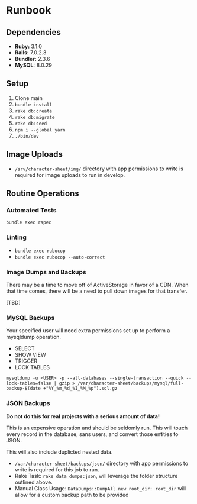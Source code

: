 # Runbook

## Dependencies

- **Ruby:** 3.1.0
- **Rails:** 7.0.2.3
- **Bundler:** 2.3.6
- **MySQL:** 8.0.29

## Setup

1. Clone main
2. `bundle install`
3. `rake db:create`
4. `rake db:migrate`
5. `rake db:seed`
6. `npm i --global yarn`
6. `./bin/dev`

## Image Uploads

- `/srv/character-sheet/img/` directory with app permissions to write is required for image uploads to run in develop.

## Routine Operations

### Automated Tests

`bundle exec rspec`

### Linting

- `bundle exec rubocop`
- `bundle exec rubocop --auto-correct`

### Image Dumps and Backups

There may be a time to move off of ActiveStorage in favor of a CDN. When that time comes, there will be a need to pull down images for that transfer.

[TBD]

### MySQL Backups

Your specified user will need extra permissions set up to perform a mysqldump operation.

- SELECT 
- SHOW VIEW
- TRIGGER
- LOCK TABLES

`mysqldump -u <USER> -p --all-databases --single-transaction --quick --lock-tables=false | gzip > /var/character-sheet/backups/mysql/full-backup-$(date +"%Y_%m_%d_%I_%M_%p").sql.gz`

### JSON Backups

**Do not do this for real projects with a serious amount of data!**

This is an expensive operation and should be seldomly run. This will touch every record in the database, sans users, and convert those entities to JSON.

This will also include duplicted nested data.

- `/var/character-sheet/backups/json/` directory with app permissions to write is required for this job to run.
- Rake Task: `rake data_dumps:json`, will leverage the folder structure outlined above.
- Manual Class Usage: `DataDumps::DumpAll.new root_dir: root_dir` will allow for a custom backup path to be provided